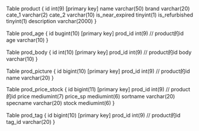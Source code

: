 Table product {
  id               int(9) [primary key]
  name             varchar(50)
  brand            varchar(20)
  cate_1           varchar(2)
  cate_2           varchar(10)
  is_near_expired  tinyint(1)
  is_refurbished   tinyint(1)
  description      varchar(2000)
}

Table prod_age {
  id        bugint(10) [primary key]
  prod_id   int(9)          // product的id
  age       varchar(10)
}

Table prod_body {
  id        int(10) [primary key]
  prod_id   int(9)          // product的id
  body      varchar(10)
}

Table prod_picture {
  id        bigint(10) [primary key]
  prod_id   int(9)         // product的id
  name      varchar(20)
}

Table prod_price_stock {
  id          bigint(11) [primary key]
  prod_id     int(9)         // product的id
  price       mediumint(7)
  price_sp    mediumint(6)
  sortname    varchar(20)
  specname    varchar(20)
  stock       mediumint(6)
}

Table prod_tag {
  id       bigint(10) [primary key]
  prod_id  int(9)          // product的id
  tag_id   varchar(20)
}